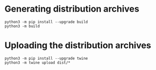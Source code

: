 # Generating distribution archives
```
python3 -m pip install --upgrade build
python3 -m build
```

# Uploading the distribution archives
```
python3 -m pip install --upgrade twine
python3 -m twine upload dist/*
```